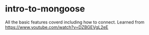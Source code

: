 # intro-to-mongoose
All the basic features coverd including how to connect.
Learned from https://www.youtube.com/watch?v=DZBGEVgL2eE
